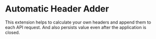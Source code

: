 # Automatic Header Adder

This extension helps to calculate your own headers and append them to each API request. And also persists value even after the application is closed. 
